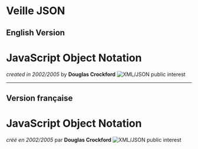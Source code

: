 # Veille JSON
## English Version
# JavaScript Object Notation
*created in 2002/2005* by **Douglas Crockford**
![XML/JSON public interest](https://cdn-images-1.medium.com/max/1600/1*cU8rwGI0WgtCWP91SIy3-w.png)


---
## Version française
# JavaScript Object Notation
*créé en 2002/2005* par **Douglas Crockford**
![XML/JSON public interest](https://cdn-images-1.medium.com/max/1600/1*cU8rwGI0WgtCWP91SIy3-w.png)
